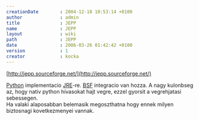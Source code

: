 ```yaml
---
creationDate        : 2004-12-18 10:53:14 +0100 
author              : admin 
title               : JEPP 
name                : JEPP 
layout              : wiki 
path                : JEPP 
date                : 2006-03-26 01:42:42 +0100 
version             : 1 
creator             : kocka 
---
```

[http://jepp.sourceforge.net/](http://jepp.sourceforge.net/)

[Python](python.html) implementacio [JRE](JRE.html)-re. [BSF](BSF.html) integracio van hozza. A nagy kulonbseg az, hogy nativ python hivasokat hajt vegre, ezzel gyorsit a vegrehjatasi sebessegen.<br/>
Ha valaki alaposabban belemasik megoszthatna hogy ennek milyen biztosnagi kovetkezmenyei vannak.

